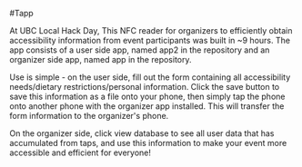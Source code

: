 #Tapp

At UBC Local Hack Day,
This NFC reader for organizers to efficiently obtain accessibility information from event participants was built in ~9 hours.
The app consists of a user side app, named app2 in the repository and an organizer side app, named app in the repository.

Use is simple - on the user side, fill out the form containing all accessibility needs/dietary restrictions/personal information.
Click the save button to save this information as a file onto your phone, then simply tap the phone onto another phone with the organizer
app installed. This will transfer the form information to the organizer's phone.

On the organizer side, click view database to see all user data that has accumulated from taps, and use this information to make your event
more accessible and efficient for everyone!



